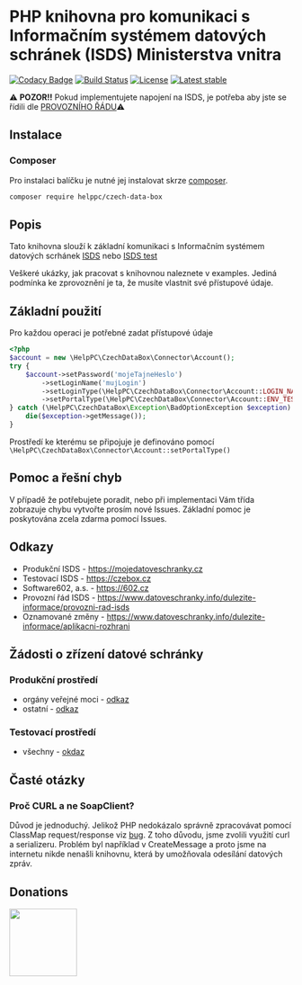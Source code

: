 # PHP knihovna pro komunikaci s Informačním systémem datových schránek (ISDS) Ministerstva vnitra

[![Codacy Badge](https://api.codacy.com/project/badge/Grade/9603ec25b52742289f804caf03438efa)](https://www.codacy.com/app/Tirus91/czechDataBox?utm_source=github.com&amp;utm_medium=referral&amp;utm_content=HelpPC/czechDataBox&amp;utm_campaign=Badge_Grade)
[![Build Status](https://travis-ci.org/HelpPC/czechDataBox.svg?branch=master)](https://travis-ci.org/HelpPC/czechDataBox) 
[![License](https://img.shields.io/badge/license-MIT-blue.svg)](https://packagist.org/packages/helppc/czechDataBox)
[![Latest stable](https://img.shields.io/packagist/v/helppc/czech-data-box.svg)](https://packagist.org/packages/helppc/czech-data-box)

⚠ **POZOR!!** Pokud implementujete napojení na ISDS, je potřeba aby jste se řídili dle [PROVOZNÍHO ŘÁDU](https://www.datoveschranky.info/dulezite-informace/provozni-rad-isds)⚠
## Instalace

### Composer

Pro instalaci balíčku je nutné jej instalovat skrze [composer](https://getcomposer.org/).

```bash
composer require helppc/czech-data-box
```

## Popis
Tato knihovna slouží k základní komunikaci s Informačním systémem datových scrhánek [ISDS](https://mojedatovaschranka.cz) nebo [ISDS test](https://czebox.cz)

Veškeré ukázky, jak pracovat s knihovnou naleznete v examples. Jediná podmínka ke zprovoznění je ta, že musíte vlastnit své přístupové údaje. 

## Základní použití
Pro každou operaci je potřebné zadat přístupové údaje
```php
<?php
$account = new \HelpPC\CzechDataBox\Connector\Account();
try {
    $account->setPassword('mojeTajneHeslo')
        ->setLoginName('mujLogin')
        ->setLoginType(\HelpPC\CzechDataBox\Connector\Account::LOGIN_NAME_PASSWORD)
        ->setPortalType(\HelpPC\CzechDataBox\Connector\Account::ENV_TEST);
} catch (\HelpPC\CzechDataBox\Exception\BadOptionException $exception) {
    die($exception->getMessage());
}
```
Prostředí ke kterému se připojuje je definováno pomocí ``\HelpPC\CzechDataBox\Connector\Account::setPortalType()``

## Pomoc a řešní chyb

V případě že potřebujete poradit, nebo při implementaci Vám třída zobrazuje chybu vytvořte prosím nové Issues. 
Základní pomoc je poskytována zcela zdarma pomocí Issues.

## Odkazy
- Produkční ISDS - https://mojedatoveschranky.cz
- Testovací ISDS - https://czebox.cz
- Software602, a.s. - https://602.cz
- Provozní řád ISDS - https://www.datoveschranky.info/dulezite-informace/provozni-rad-isds
- Oznamované změny - https://www.datoveschranky.info/dulezite-informace/aplikacni-rozhrani

## Žádosti o zřízení datové schránky
### Produkční prostředí
- orgány veřejné moci - [odkaz](https://www.datoveschranky.info/documents/1744842/1746058/sprava_dalsich_DS_OVM.zfo/cfd889e3-0c11-4228-d87f-5c426dfc5ebb)
- ostatní - [odkaz](https://www.datoveschranky.info/documents/1744842/1746063/zadost_zrizeni_ds.zfo/42ee7c26-16dd-427f-94c8-319453efdae4)

### Testovací prostředí
- všechny - [okdaz](https://www.datoveschranky.info/documents/1744842/1746073/zadost_zrizeni_testovaci_ds.zfo/4b75d5bf-0272-4305-9cef-8ec8f019e9d3)

## Časté otázky
### Proč CURL a ne SoapClient?
Důvod je jednoduchý. Jelikož PHP nedokázalo správně zpracovávat pomocí ClassMap request/response viz [bug](https://bugs.php.net/bug.php?id=45404). Z toho důvodu, jsme zvolili využití curl a serializeru. Problém byl například v CreateMessage a proto jsme na internetu nikde nenašli knihovnu, která by umožňovala odesílání datových zpráv.

## Donations

[<img src="http://icons.iconarchive.com/icons/designbolts/credit-card-payment/256/Paypal-icon.png" width="120">](https://paypal.me/helppc)